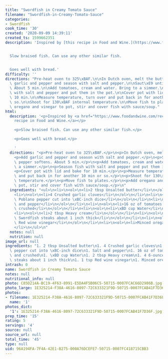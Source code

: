 ```yaml
---
title: "Swordfish in Creamy Tomato Sauce"
filename: "Swordfish-in-Creamy-Tomato-Sauce"
categories:
- Swordfish
cook_time: '30'
created: '2020-09-09 14:39:11'
created_ts: 1599662351
description: 'Inspired by [this recipe in Food and Wine.](https://www.foodandwine.com/recipes/swordfish-creamy-tomato-sauce)


  Slow braised fish. Can use any other similar fish.


  Goes well with bread.'
difficulty: ''
directions: "Pre-heat oven to 325\xBAF.\n\nIn Dutch oven, melt the butter.\n\nAdd\
  \ garlic and pepper and season with salt and pepper.\n\nSaut\xE9 until pepper softens.\
  \ About 5 min.\n\nAdd tomatoes, cream and water. Bring to a simmer.\n\nSeason fish\
  \ with salt and pepper and put them in the pot.\n\nCover pot with lid and bake for\
  \ 10 min.\n\nMeasure temperature, turn over and put back in for another 10 min or\
  \ so.\n\nShoot for 130\xBAF internal temperature.\n\nMove fish to plates.\n\nAdd\
  \ oregano and vinegar to pot, stir and cover fish with sauce/soup."
html:
  description: '<p>Inspired by <a href="https://www.foodandwine.com/recipes/swordfish-creamy-tomato-sauce">this
    recipe in Food and Wine.</a></p>

    <p>Slow braised fish. Can use any other similar fish.</p>

    <p>Goes well with bread.</p>

    '
  directions: "<p>Pre-heat oven to 325\xBAF.</p>\n<p>In Dutch oven, melt the butter.</p>\n\
    <p>Add garlic and pepper and season with salt and pepper.</p>\n<p>Saut\xE9 until\
    \ pepper softens. About 5 min.</p>\n<p>Add tomatoes, cream and water. Bring to\
    \ a simmer.</p>\n<p>Season fish with salt and pepper and put them in the pot.</p>\n\
    <p>Cover pot with lid and bake for 10 min.</p>\n<p>Measure temperature, turn over\
    \ and put back in for another 10 min or so.</p>\n<p>Shoot for 130\xBAF internal\
    \ temperature.</p>\n<p>Move fish to plates.</p>\n<p>Add oregano and vinegar to\
    \ pot, stir and cover fish with sauce/soup.</p>\n"
  ingredients: "<ul>\n<li>\n<ol>\n<li>2 tbsp Unsalted butter</li>\n</ol>\n</li>\n\
    <li>\n<ol>\n<li>4 Crushed garlic cloves</li>\n</ol>\n</li>\n<li>\n<ol>\n<li>1\
    \ Poblano pepper cut into \xBC-inch dice</li>\n</ol>\n</li>\n<li>\n<ol>\n<li>Salt\
    \ and pepper</li>\n</ol>\n</li>\n<li>\n<ol>\n<li>16 oz of tomatoes, chopped and\
    \ crushed</li>\n</ol>\n</li>\n<li>\n<ol>\n<li>\xBD cup Water</li>\n</ol>\n</li>\n\
    <li>\n<ol>\n<li>2 tbsp Heavy cream</li>\n</ol>\n</li>\n<li>\n<ol>\n<li>4 6-ounce\
    \ Swordfish steaks about 1 inch thick</li>\n</ol>\n</li>\n<li>\n<ol>\n<li>1 tsp\
    \ Red wine vinegar</li>\n</ol>\n</li>\n<li>\n<ol>\n<li>Minced oregano</li>\n</ol>\n\
    </li>\n</ul>\n"
  notes: null
  nutrition: null
image_url: null
ingredients: "1. 2 tbsp Unsalted butter\n1. 4 Crushed garlic cloves\n1. 1 Poblano\
  \ pepper cut into \xBC-inch dice\n1. Salt and pepper\n1. 16 oz of tomatoes, chopped\
  \ and crushed\n1. \xBD cup Water\n1. 2 tbsp Heavy cream\n1. 4 6-ounce Swordfish\
  \ steaks about 1 inch thick\n1. 1 tsp Red wine vinegar\n1. Minced oregano"
intrash: 0
name: Swordfish in Creamy Tomato Sauce
notes: null
nutritional_info: null
photo: C85D214A-BC19-4F63-8991-E5DA4F5B06C5-50715-0007FCAC66D2986B.jpg
photo_large: 1E325214-F38A-4616-8097-72C633321F9D-50715-0007FCAB41F7D36F.jpg
photos:
- filename: 1E325214-F38A-4616-8097-72C633321F9D-50715-0007FCAB41F7D36F.jpg
  name: '1'
photos_dict:
  '1': 1E325214-F38A-4616-8097-72C633321F9D-50715-0007FCAB41F7D36F.jpg
prep_time: '15'
rating: 5
servings: '4'
source: null
source_url: null
total_time: '45'
type: null
uid: 96A194FA-7F4A-42E1-B275-000A76DCEFE7-50715-0007FC418715CBB3
---
```

